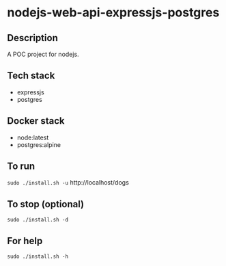 # nodejs-web-api-expressjs-postgres

## Description
A POC project for nodejs.

## Tech stack
- expressjs
- postgres

## Docker stack
- node:latest
- postgres:alpine

## To run
`sudo ./install.sh -u`
http://localhost/dogs

## To stop (optional)
`sudo ./install.sh -d`

## For help
`sudo ./install.sh -h`
